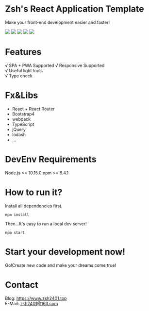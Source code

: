 # Zsh's React Application Template
Make your front-end development easier and faster!

![](http://img.shields.io/travis/zsh2401/sz-rat.svg)
![](https://img.shields.io/node/v/webpack)
![](https://img.shields.io/github/languages/code-size/zsh2401/sz-rat)
![](https://img.shields.io/badge/license-MIT-green)
![](https://img.shields.io/github/package-json/v/zsh2401/sz-rat)
# Features
√ SPA + PWA Supported
√ Responsive Supported     
√ Useful light tools   
√ Type check  

# Fx&Libs
* React + React Router
* Bootstrap4
* webpack
* TypeScript
* jQuery
* lodash
* ...

# DevEnv Requirements
Node.js >= 10.15.0
npm >= 6.4.1

# How to run it?
Install all dependencies first.
```
npm install
```
Then...It's easy to run a local dev server!
```
npm start
```
# Start your development now!
Go!Create new code and make your dreams come true!

# Contact
Blog: https://www.zsh2401.top   
E-Mail: zsh2401@163.com
